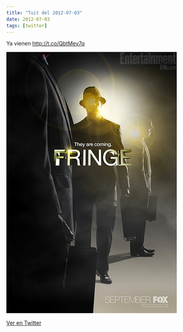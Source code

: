 ```yaml
---
title: "Tuit del 2012-07-03"
date: 2012-07-03
tags: [twitter]
---
```


Ya vienen http://t.co/QbtMev7q

![Imagen](/assets/images/220089715334975489-Aw3qbhWCEAEzcD9.jpg)

[Ver en Twitter](https://twitter.com/i/web/status/220089715334975489)
